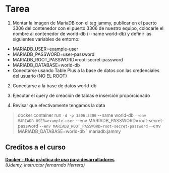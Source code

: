 # Tarea

1. Montar la imagen de MariaDB con el tag jammy, publicar en el puerto 3306 del contenedor con el puerto 3306 de nuestro equipo, colocarle el nombre al contenedor de world-db (--name world-db) y definir las siguientes variables de entorno:

- MARIADB_USER=example-user
- MARIADB_PASSWORD=user-password
- MARIADB_ROOT_PASSWORD=root-secret-password
- MARIADB_DATABASE=world-db
- Conectarse usando Table Plus a la base de datos con las credenciales del usuario (NO EL ROOT)

2. Conectarse a la base de datos world-db

3. Ejecutar el query de creación de tablas e inserción proporcionado

4. Revisar que efectivamente tengamos la data

> docker container run `
>  -d -p 3306:3306 `
>  --name world-db `
>  --env MARIADB_USER=example-user `
>  --env MARIADB_PASSWORD=root-secret-password `
>  --env MARIADB_ROOT_PASSWORD=root-secret-password `
>  --env MARIADB_DATABASE=world-db `
>  mariadb:jammy


  ## Creditos a el curso
**[Docker - Guía práctica de uso para desarrolladores](https://www.udemy.com/course/docker-guia-practica/)**  
*(Udemy, instructor fernarndo Herrera)*
